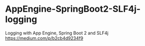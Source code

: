 # AppEngine-SpringBoot2-SLF4j-logging
Logging with App Engine, Spring Boot 2 and SLF4j https://medium.com/p/b2cb4d9234f9
